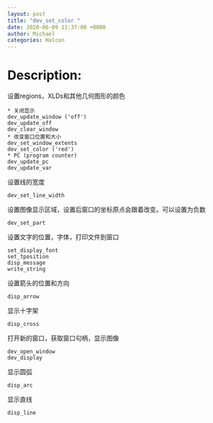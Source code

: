 ```yaml
---
layout: post
title: "dev_set_color "
date: 2020-06-09 11:37:00 +0800
author: Michael
categories: Halcon
---
```


# Description:

设置regions，XLDs和其他几何图形的颜色

	* 关闭显示
	dev_update_window ('off')
	dev_update_off
	dev_clear_window
	* 改变窗口位置和大小
	dev_set_window_extents 
	dev_set_color ('red')
	* PC (program counter)
	dev_update_pc
	dev_update_var

设置线的宽度

	dev_set_line_width


设置图像显示区域，设置后窗口的坐标原点会跟着改变。可以设置为负数

	dev_set_part 

设置文字的位置，字体，打印文件到窗口

	set_display_font
	set_tposition
	disp_message
	write_string 

设置箭头的位置和方向

	disp_arrow

显示十字架

	disp_cross

打开新的窗口，获取窗口句柄，显示图像

	dev_open_window
	dev_display

显示圆弧

	disp_arc 

显示直线

	disp_line
